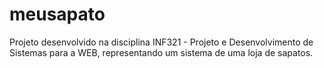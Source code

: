 # meusapato
Projeto desenvolvido na disciplina INF321 - Projeto e Desenvolvimento de Sistemas para a WEB, representando um sistema de uma loja de sapatos.
